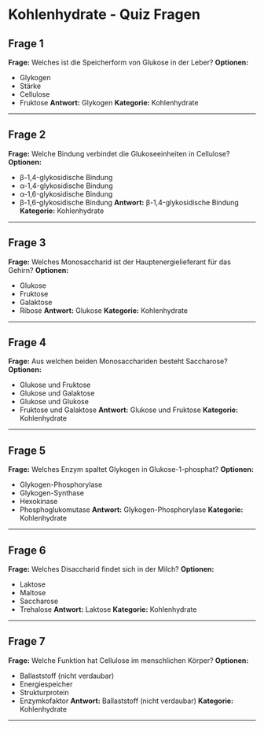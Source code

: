 # Kohlenhydrate - Quiz Fragen

## Frage 1
**Frage:** Welches ist die Speicherform von Glukose in der Leber?
**Optionen:**
- Glykogen
- Stärke
- Cellulose
- Fruktose
**Antwort:** Glykogen
**Kategorie:** Kohlenhydrate

---

## Frage 2
**Frage:** Welche Bindung verbindet die Glukoseeinheiten in Cellulose?
**Optionen:**
- β-1,4-glykosidische Bindung
- α-1,4-glykosidische Bindung
- α-1,6-glykosidische Bindung
- β-1,6-glykosidische Bindung
**Antwort:** β-1,4-glykosidische Bindung
**Kategorie:** Kohlenhydrate

---

## Frage 3
**Frage:** Welches Monosaccharid ist der Hauptenergielieferant für das Gehirn?
**Optionen:**
- Glukose
- Fruktose
- Galaktose
- Ribose
**Antwort:** Glukose
**Kategorie:** Kohlenhydrate

---

## Frage 4
**Frage:** Aus welchen beiden Monosacchariden besteht Saccharose?
**Optionen:**
- Glukose und Fruktose
- Glukose und Galaktose
- Glukose und Glukose
- Fruktose und Galaktose
**Antwort:** Glukose und Fruktose
**Kategorie:** Kohlenhydrate

---

## Frage 5
**Frage:** Welches Enzym spaltet Glykogen in Glukose-1-phosphat?
**Optionen:**
- Glykogen-Phosphorylase
- Glykogen-Synthase
- Hexokinase
- Phosphoglukomutase
**Antwort:** Glykogen-Phosphorylase
**Kategorie:** Kohlenhydrate

---

## Frage 6
**Frage:** Welches Disaccharid findet sich in der Milch?
**Optionen:**
- Laktose
- Maltose
- Saccharose
- Trehalose
**Antwort:** Laktose
**Kategorie:** Kohlenhydrate

---

## Frage 7
**Frage:** Welche Funktion hat Cellulose im menschlichen Körper?
**Optionen:**
- Ballaststoff (nicht verdaubar)
- Energiespeicher
- Strukturprotein
- Enzymkofaktor
**Antwort:** Ballaststoff (nicht verdaubar)
**Kategorie:** Kohlenhydrate

---
